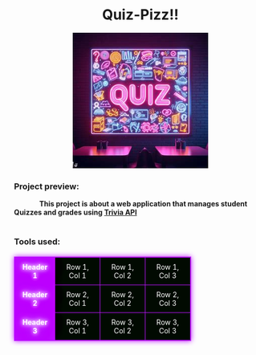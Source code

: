 <style>
  th, td {
    border: 1px solid #bc13fe;
    padding: 10px;
    text-align: center;
  }

  th {
    background-color: #bc13fe;
    color: #fff;
    font-weight: bold;
    text-shadow:
      0 0 7px #fff,
      0 0 10px #fff,
      0 0 21px #fff,
      0 0 42px #bc13fe,
      0 0 82px #bc13fe,
      0 0 92px #bc13fe,
      0 0 102px #bc13fe,
      0 0 151px #bc13fe;
  }

  td {
    background-color: #010a01;
    color: #fff;
}

  
</style>


<h1 align="center">Quiz-Pizz!!</h1>

<div align="center">
<img alt="Pop-up Quiz gif" src="/images/Quiz2.jpg">
</div>

<h3>Project preview:</h3>
<strong style="margin-left : 10%;">This project is about a web application that manages student Quizzes and grades using <a href="https://opentdb.com/api_config.php">Trivia API</a></strong>
<br>
<br>
<h3>Tools used:</h3>
<table style="
    border-collapse: collapse;
    width: 70%;
    margin-top: 20px;
    border: 1px solid #bc13fe;
    box-shadow: 0 0 10px #bc13fe;
    animation: pulse 1.5s ease-out;"
    >
  <tr>
    <th>Header 1</th>
    <td>Row 1, Col 1</td>
    <td>Row 1, Col 2</td>
    <td>Row 1, Col 3</td>
  </tr>
  <tr>
    <th>Header 2</th>
    <td>Row 2, Col 1</td>
    <td>Row 2, Col 2</td>
    <td>Row 2, Col 3</td>
  </tr>
  <tr>
    <th>Header 3</th>
    <td>Row 3, Col 1</td>
    <td>Row 3, Col 2</td>
    <td>Row 3, Col 3</td>
  </tr>
</table>

